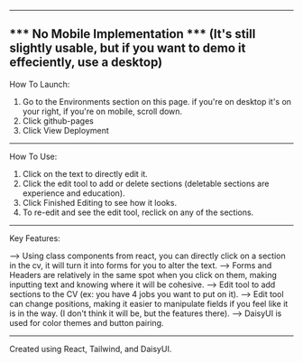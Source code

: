 --------------------- 
  *** No Mobile Implementation ***
  (It's still slightly usable, but if you want to demo it effeciently, use a desktop)
---------------------

How To Launch:
  
 1. Go to the Environments section on this page. if you're on desktop it's on your right, if you're on mobile, scroll down.
 2. Click github-pages
 3. Click View Deployment

---------------------------------------
How To Use:

 1. Click on the text to directly edit it.
 2. Click the edit tool to add or delete sections (deletable sections are experience and education).
 3. Click Finished Editing to see how it looks.
 4. To re-edit and see the edit tool, reclick on any of the sections.

---------------------------------------
Key Features:

 --> Using class components from react, you can directly click on a section in the cv, it will turn it into forms for you to alter the text.
 --> Forms and Headers are relatively in the same spot when you click on them, making inputting text and knowing where it will be cohesive.
 --> Edit tool to add sections to the CV (ex: you have 4 jobs you want to put on it).
 --> Edit tool can change positions, making it easier to manipulate fields if you feel like it is in the way. (I don't think it will be, but the features there).
 --> DaisyUI is used for color themes and button pairing.

---------------------------------------
Created using React, Tailwind, and DaisyUI.
